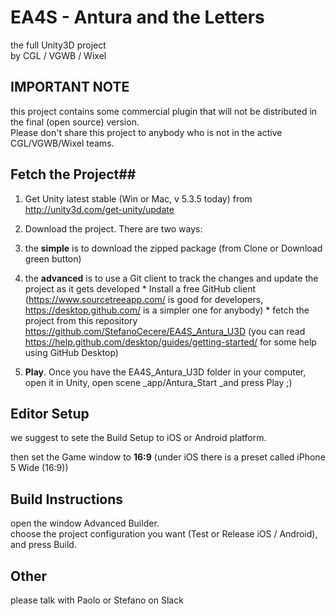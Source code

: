 EA4S - Antura and the Letters
=================
the full Unity3D project  
by CGL / VGWB / Wixel


## IMPORTANT NOTE ##

this project contains some commercial plugin that will not be distributed in the final (open source) version.  
Please don't share this project to anybody who is not in the active CGL/VGWB/Wixel teams.

## Fetch the Project##

1. Get Unity latest stable (Win or Mac, v 5.3.5 today) from http://unity3d.com/get-unity/update

2. Download the project. There are two ways:
  1.  the **simple** is to download the zipped package (from Clone or Download green button)
  2. the **advanced** is to use a Git client to track the changes and update the project as it gets developed
    * Install a free GitHub client (https://www.sourcetreeapp.com/ is good for developers, https://desktop.github.com/ is a simpler one for anybody)
    * fetch the project from this repository https://github.com/StefanoCecere/EA4S_Antura_U3D (you can read https://help.github.com/desktop/guides/getting-started/ for some help using GitHub Desktop)

3. **Play**. Once you have the EA4S_Antura_U3D folder in your computer, open it in Unity, open scene _app/Antura_Start _and press Play ;)

## Editor Setup ##
we suggest to sete the Build Setup to iOS or Android platform.

then set the Game window to **16:9** (under iOS there is a preset called iPhone 5 Wide (16:9))

## Build Instructions ##

open the window Advanced Builder.  
choose the project configuration you want (Test or Release iOS / Android), and press Build.

## Other ##

please talk with Paolo or Stefano on Slack
